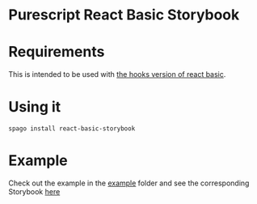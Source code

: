 # Purescript React Basic Storybook

# Requirements
This is intended to be used with [the hooks version of react basic](https://github.com/spicydonuts/purescript-react-basic-hooks).

# Using it
```
spago install react-basic-storybook
```

# Example
Check out the example in the [example](./example) folder and see the corresponding Storybook [here](https://github.com/i-am-the-slime/purescript-react-basic-storybook/blob/master/example/storybook-static/index.html)
